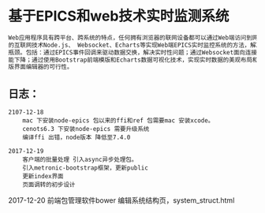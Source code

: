 # 基于EPICS和web技术实时监测系统

```bash
Web应用程序具有跨平台、跨系统的特点，任何拥有浏览器的联网设备都可以通过Web端访问到网络上的数据资源。本论文介绍一种基于最新
的互联网技术Node.js、 Websocket、Echarts等实现Web端EPICS实时监控系统的方法，解决了制约Web在EPCIS实时监控系统中应用的
瓶颈。包括：通过EPICS事件回调来驱动数据交换，解决实时性问题；通过Websocket面向连接的通讯方式，解决频繁链接带来的服务器性
能下降；通过使用Bootstrap前端模版和Echarts数据可视化技术，实现实时数据的美观布局和科学展现，并讨论了使用canvas开发web
版界面编辑器的可行性。
```

## 日志：
```bask
2107-12-18
    mac 下安装node-epics 包以来的ffi和ref 包需要mac 安装xcode。
    cenots6.3 下安装node-epics 需要升级系统
    编译ffi 出错，node版本 降低至7.4.0

2017-12-19
    客户端的批量处理 引入async异步处理包。
    引入metronic-bootstrap框架，更新public
    更新index界面
    页面调转的初步设计
```

2017-12-20
    前端包管理软件bower
    编辑系统结构页，system_struct.html
    


